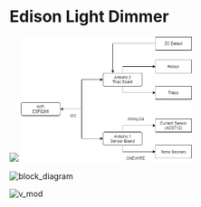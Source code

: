 # Edison Light Dimmer

<img src="/Images/dimmer.gif" width=60%>

<img src="/Images/Block-diagram.png" width=60%>


![block_diagram](https://github.com/Skitter-JP/Light_Dimmer/blob/main/Images/Block-diagram.png?raw=true "Figure")

![v_mod](https://github.com/Skitter-JP/Light_Dimmer/blob/main/Images/voltage_regulator_mod.JPG?raw=true)

